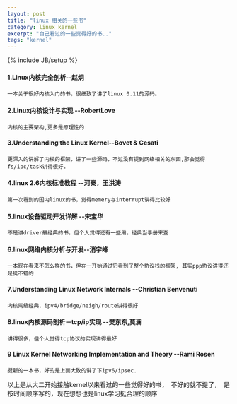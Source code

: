 ```yaml
---
layout: post
title: "linux 相关的一些书"
category: linux kernel
excerpt: "自己看过的一些觉得好的书.."
tags: "kernel" 
--- 
```

{% include JB/setup %}

#### 1.Linux内核完全剖析--赵炯

    一本关于很好内核入门的书，很细致了讲了linux 0.11的源码。

#### 2.Linux内核设计与实现 --RobertLove

    内核的主要架构,更多是原理性的

#### 3.Understanding the Linux Kernel--Bovet & Cesati 

    更深入的讲解了内核的框架，讲了一些源码，不过没有提到网络相关的东西,那会觉得 fs/ipc/task讲得很好.

#### 4.linux 2.6内核标准教程 --河秦，王洪涛

    第一次看到的国内linux的书，觉得memery与interrupt讲得比较好

#### 5.linux设备驱动开发详解 --宋宝华

    不是讲driver最经典的书，但个人觉得还有一些用，经典当手册来查

#### 6.linux网络内核分析与开发--消宇峰

    一本现在看来不怎么样的书，但在一开始通过它看到了整个协议栈的框架, 其实ppp协议讲得还是挺不错的

#### 7.Understanding Linux Network Internals --Christian Benvenuti

    内核网络经典，ipv4/bridge/neigh/route讲得很好

#### 8.linux内核源码剖析－tcp/ip实现 --樊东东,莫澜

    讲得很多，但个人觉得tcp协议的实现讲得最好

#### 9 Linux Kernel Networking Implementation and Theory --Rami Rosen

    挺新的一本书，好的是上面大致的讲了下ipv6/ipsec.

以上是从大二开始接触kernel以来看过的一些觉得好的书，　不好的就不提了，　是按时间顺序写的，现在想想也是linux学习挺合理的顺序
